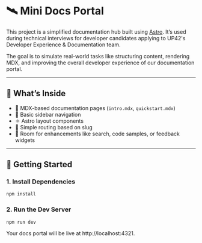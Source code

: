 # 🛰️ Mini Docs Portal

This project is a simplified documentation hub built using [Astro](https://astro.build/). It’s used during technical interviews for developer candidates applying to UP42's Developer Experience & Documentation team.

The goal is to simulate real-world tasks like structuring content, rendering MDX, and improving the overall developer experience of our documentation portal.

---

## 🧩 What’s Inside

- 📝 MDX-based documentation pages (`intro.mdx`, `quickstart.mdx`)
- 🔗 Basic sidebar navigation
- ⚛️ Astro layout components
- 🧱 Simple routing based on slug
- 🧪 Room for enhancements like search, code samples, or feedback widgets

---

## 🚀 Getting Started

### 1. Install Dependencies

```bash
npm install
```

### 2. Run the Dev Server

```bash
npm run dev
```

Your docs portal will be live at http://localhost:4321.
